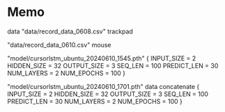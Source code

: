 # Memo
data
"data/record_data_0608.csv"
trackpad

"data/record_data_0610.csv"
mouse

"model/cursorlstm_ubuntu_20240610_1545.pth"
{
    INPUT_SIZE = 2
    HIDDEN_SIZE = 32
    OUTPUT_SIZE = 3
    SEQ_LEN = 100
    PREDICT_LEN = 30
    NUM_LAYERS = 2
    NUM_EPOCHS = 100
}

"model/cursorlstm_ubuntu_20240610_1701.pth"
data concatenate
{
    INPUT_SIZE = 2
    HIDDEN_SIZE = 32
    OUTPUT_SIZE = 3
    SEQ_LEN = 100
    PREDICT_LEN = 30
    NUM_LAYERS = 2
    NUM_EPOCHS = 100
}
